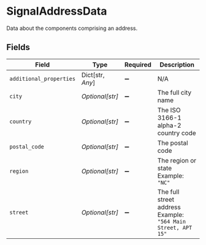 # SignalAddressData

Data about the components comprising an address.


## Fields

| Field                                                        | Type                                                         | Required                                                     | Description                                                  |
| ------------------------------------------------------------ | ------------------------------------------------------------ | ------------------------------------------------------------ | ------------------------------------------------------------ |
| `additional_properties`                                      | Dict[str, *Any*]                                             | :heavy_minus_sign:                                           | N/A                                                          |
| `city`                                                       | *Optional[str]*                                              | :heavy_minus_sign:                                           | The full city name                                           |
| `country`                                                    | *Optional[str]*                                              | :heavy_minus_sign:                                           | The ISO 3166-1 alpha-2 country code                          |
| `postal_code`                                                | *Optional[str]*                                              | :heavy_minus_sign:                                           | The postal code                                              |
| `region`                                                     | *Optional[str]*                                              | :heavy_minus_sign:                                           | The region or state<br/>Example: `"NC"`                      |
| `street`                                                     | *Optional[str]*                                              | :heavy_minus_sign:                                           | The full street address<br/>Example: `"564 Main Street, APT 15"` |
